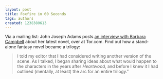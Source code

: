 ```yaml
---
layout: post
title: Foxfire in 60 Seconds
tags: authors
created: 1238380613
---
```

Via a mailing list:  John Joseph Adams posts [an interview with Barbara Campbell](http://www.tor.com:80/index.php?option=com_content&view=blog&id=19059) about her latest novel, over at Tor.com.  Find out how a stand-alone fantasy novel became a trilogy:

>  I told my editor that I had considered writing another version of the scene. As I talked, I began sharing ideas about what would happen to the characters in the years after *Heartwood*, and before I knew it I had outlined (mentally, at least) the arc for an entire trilogy.”
